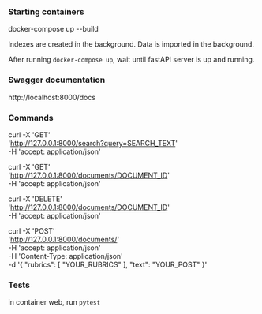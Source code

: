 ### Starting containers

docker-compose up --build

Indexes are created in the background. Data is imported in the background.

After running `docker-compose up`, wait until fastAPI server is up and running.

### Swagger documentation

http://localhost:8000/docs

### Commands

curl -X 'GET' \
  'http://127.0.0.1:8000/search?query=SEARCH_TEXT' \
  -H 'accept: application/json'

curl -X 'GET' \
  'http://127.0.0.1:8000/documents/DOCUMENT_ID' \
  -H 'accept: application/json'

curl -X 'DELETE' \
  'http://127.0.0.1:8000/documents/DOCUMENT_ID' \
  -H 'accept: application/json'

curl -X 'POST' \
  'http://127.0.0.1:8000/documents/' \
  -H 'accept: application/json' \
  -H 'Content-Type: application/json' \
  -d '{
  "rubrics": [
    "YOUR_RUBRICS"
  ],
  "text": "YOUR_POST"
}'

### Tests

in container web, run `pytest`